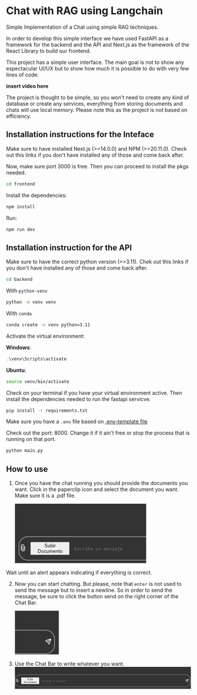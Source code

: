 # Chat with RAG using Langchain

Simple Implementation of a Chat using simple RAG techniques.

In order to develop this simple interface we have used FastAPI as a framework for the backend and the API and Next.js as the framework of the React Library to build our frontend.

This project has a simple user interface. The main goal is not to show any espectacular UI/UX but to show how much it is possible to do with very few lines of code.

**insert video here**

The project is thought to be simple, so you won't need to create any kind of database or create any services, everything from storing documents and chats will use local memory. Please note this as the project is not based on efficiency.

## Installation instructions for the Inteface

Make sure to have installed Next.js (>=14.0.0) and NPM (>=20.11.0). Check out this links if you don't have installed any of those and come back after.

Now, make sure port 3000 is free. Then you can proceed to install the pkgs needed.

```bash
cd frontend
```

Install the dependencies:

```bash
npm install
```

Run:

```bash
npm run dev
```

## Installation instruction for the API

Make sure to have the correct python version (>=3.11). Chek out this links if you don't have installed any of those and come back after.

```bash
cd backend
```

With `python-venv`

```bash
python -m venv venv
```

With `conda`

```bash
conda create -n venv python=3.11
```

Activate the virtual environment:

**Windows**:

```powershell
.\venv\Scripts\activate
```

**Ubuntu**:

```bash
source venv/bin/activate
```

Check on your terminal if you have your virtual environment active. Then install the dependencies needed to run the fastapi servicve.

```bash
pip install -r requirements.txt
```

Make sure you have a `.env` file based on [.env-template file](./backend/.env-template)

Check out the port: 8000. Change it if it ain't free or stop the process that is running on that port.

```bash
python main.py
```

## How to use

1. Once you have the chat running you should provide the documents you want. Click in the paperclip icon and select the document you want. Make sure it is a .pdf file.

   ![Load file](./backend/assets/load_file.png)

Wait until an alert appears indicating if everything is correct.

2. Now you can start chatting. But please, note that `enter` is not used to send the message but to insert a newline. So in order to send the message, be sure to click the button send on the right corner of the Chat Bar.

    ![Send Message](./backend/assets/send_message.png)


3. Use the Chat Bar to write whatever you want. 
    ![Chat Bar](./backend/assets/chat_bar.png)